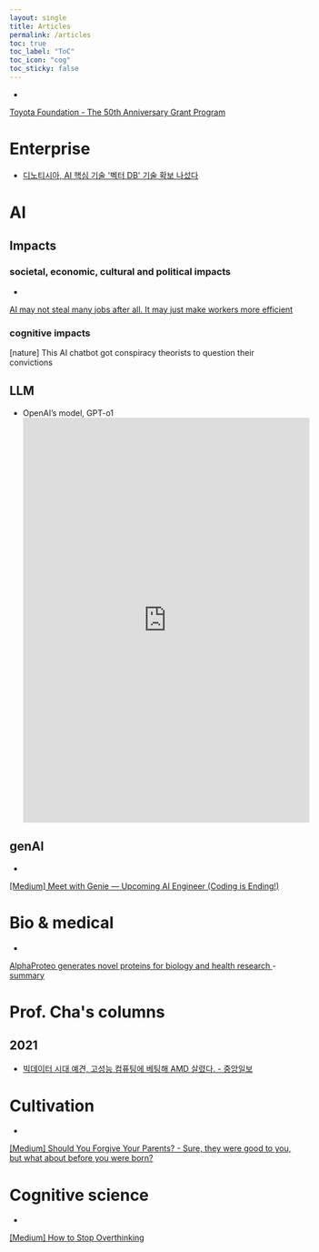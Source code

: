 ```yaml
---
layout: single
title: Articles
permalink: /articles
toc: true
toc_label: "ToC"
toc_icon: "cog"
toc_sticky: false
---
```


<head>
	<link rel="stylesheet" href="/resource/styles.css">
</head>

* <a href="https://www.toyotafound.or.jp/english/service/50th/grant/">
Toyota Foundation - The 50th Anniversary Grant Program
</a>

<h1 id="companies">Enterprise</h1>

<ul>
<li>
<a href="https://n.news.naver.com/article/011/0004390880?sid=101">디노티시아, AI 핵심 기술 '벡터 DB' 기술 확보 나섰다</a>
</li>
</ul>


<h1 id="ai">AI</h1>

<h2 id="impacts">Impacts</h2>

<h3 id="social">societal, economic, cultural and political impacts</h3>

* <a href="https://abcnews.go.com/US/wireStory/ai-steal-jobs-after-make-workers-efficient-113319071?utm_campaign=Tech%20Blog&utm_medium=email&_hsenc=p2ANqtz-_rSIRkGvFIRPzjAByAvwmKqIVRkf407_DIymEcgcykMKwi6dz7rg3IY0sRiCLDOl1gM5FN2N96cc5YEFP8kXkthxDKIA&_hsmi=323659352&utm_content=323659352&utm_source=hs_email">
AI may not steal many jobs after all. It may just make workers more efficient
</a>


<h3 id="cognitive">cognitive impacts</h3>

[nature] This AI chatbot got conspiracy theorists to question their convictions
</a>

<h2 id="llm">LLM</h2>

<ul>
<li>
	OpenAI’s model, GPT-o1
	<div class="article-iframe-container">
	<iframe src="https://www.linkedin.com/embed/feed/update/urn:li:share:7240634575092076544" height="712" width="504" frameborder="0" allowfullscreen="" title="Embedded post"></iframe>
	</div>
</li>
</ul>

<h2 id="genai">genAI</h2>

* <a href="https://levelup.gitconnected.com/meet-with-genie-upcoming-ai-engineer-coding-is-ending-b46af9a5f133">
[Medium] Meet with Genie — Upcoming AI Engineer (Coding is Ending!)
</a>


<h1 id="bio-medical">Bio &amp; medical</h1>

* <a href="https://deepmind.google/discover/blog/alphaproteo-generates-novel-proteins-for-biology-and-health-research/?_hsenc=p2ANqtz--Y_yN4Y5gXuO3G0DcnHXdUJgI8t7XsALl64SXrsyuceMHe2cF52EPtZKFaXM5MggZZSTRecDLPcecgasFlfUEvOM6K4A&_hsmi=323659352">
AlphaProteo generates novel proteins for biology and health research
</a> - <a href="/alpha-fold-summary">summary</a>


<h1 id="prof-cha">Prof. Cha's columns</h1>

<h2>2021</h2>

* <a href="https://www.joongang.co.kr/article/24097122"> 빅데이터 시대 예견, 고성능 컴퓨팅에 베팅해 AMD 살렸다. - 중앙일보</a>


<h1 id="cultivation">Cultivation</h1>

* <a href="https://medium.com/speaking-bipolar/should-you-forgive-your-parents-3bc1a315bca9">
[Medium] Should You Forgive Your Parents? - Sure, they were good to you, but what about before you were born?
</a>

<h1 id="cog-science">Cognitive science</h1>

* <a href="https://medium.com/behavior-design/how-to-stop-overthinking-22e29f695bad">
[Medium] How to Stop Overthinking
</a>

